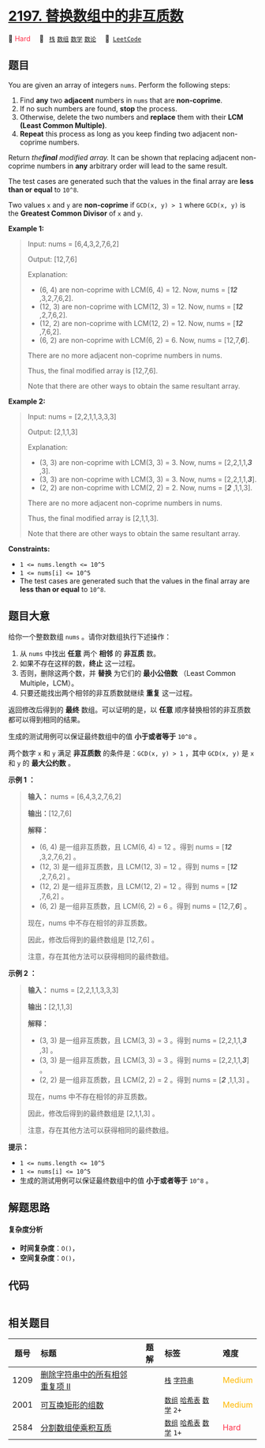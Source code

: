 # [2197. 替换数组中的非互质数](https://leetcode.com/problems/replace-non-coprime-numbers-in-array)

🔴 <font color=#ff334b>Hard</font>&emsp; 🔖&ensp; [`栈`](/tag/stack.md) [`数组`](/tag/array.md) [`数学`](/tag/math.md) [`数论`](/tag/number-theory.md)&emsp; 🔗&ensp;[`LeetCode`](https://leetcode.com/problems/replace-non-coprime-numbers-in-array)

## 题目

You are given an array of integers `nums`. Perform the following steps:

  1. Find **any** two **adjacent** numbers in `nums` that are **non-coprime**.
  2. If no such numbers are found, **stop** the process.
  3. Otherwise, delete the two numbers and **replace** them with their **LCM (Least Common Multiple)**.
  4. **Repeat** this process as long as you keep finding two adjacent non-coprime numbers.

Return _the**final** modified array._ It can be shown that replacing adjacent
non-coprime numbers in **any** arbitrary order will lead to the same result.

The test cases are generated such that the values in the final array are
**less than or equal** to `10^8`.

Two values `x` and `y` are **non-coprime** if `GCD(x, y) > 1` where `GCD(x,
y)` is the **Greatest Common Divisor** of `x` and `y`.



**Example 1:**

> Input: nums = [6,4,3,2,7,6,2]
> 
> Output: [12,7,6]
> 
> Explanation: 
> - (6, 4) are non-coprime with LCM(6, 4) = 12. Now, nums = [**_12_** ,3,2,7,6,2].
> - (12, 3) are non-coprime with LCM(12, 3) = 12. Now, nums = [**_12_** ,2,7,6,2].
> - (12, 2) are non-coprime with LCM(12, 2) = 12. Now, nums = [**_12_** ,7,6,2].
> - (6, 2) are non-coprime with LCM(6, 2) = 6. Now, nums = [12,7,_**6**_].
> 
> There are no more adjacent non-coprime numbers in nums.
> 
> Thus, the final modified array is [12,7,6].
> 
> Note that there are other ways to obtain the same resultant array.

**Example 2:**

> Input: nums = [2,2,1,1,3,3,3]
> 
> Output: [2,1,1,3]
> 
> Explanation: 
> - (3, 3) are non-coprime with LCM(3, 3) = 3. Now, nums = [2,2,1,1,_**3**_ ,3].
> - (3, 3) are non-coprime with LCM(3, 3) = 3. Now, nums = [2,2,1,1,_**3**_].
> - (2, 2) are non-coprime with LCM(2, 2) = 2. Now, nums = [_**2**_ ,1,1,3].
> 
> There are no more adjacent non-coprime numbers in nums.
> 
> Thus, the final modified array is [2,1,1,3].
> 
> Note that there are other ways to obtain the same resultant array.

**Constraints:**

  * `1 <= nums.length <= 10^5`
  * `1 <= nums[i] <= 10^5`
  * The test cases are generated such that the values in the final array are **less than or equal** to `10^8`.


## 题目大意

给你一个整数数组 `nums` 。请你对数组执行下述操作：

  1. 从 `nums` 中找出 **任意** 两个 **相邻** 的 **非互质** 数。
  2. 如果不存在这样的数，**终止** 这一过程。
  3. 否则，删除这两个数，并 **替换** 为它们的 **最小公倍数** （Least Common Multiple，LCM）。
  4. 只要还能找出两个相邻的非互质数就继续 **重复** 这一过程。

返回修改后得到的 **最终** 数组。可以证明的是，以 **任意** 顺序替换相邻的非互质数都可以得到相同的结果。

生成的测试用例可以保证最终数组中的值 **小于或者等于** `10^8` 。

两个数字 `x` 和 `y` 满足 **非互质数** 的条件是：`GCD(x, y) > 1` ，其中 `GCD(x, y)` 是 `x` 和 `y` 的
**最大公约数** 。



**示例 1 ：**

> 
> 
> 
> 
> 
> **输入：** nums = [6,4,3,2,7,6,2]
> 
> **输出：**[12,7,6]
> 
> **解释：**
> - (6, 4) 是一组非互质数，且 LCM(6, 4) = 12 。得到 nums = [_**12**_ ,3,2,7,6,2] 。
> - (12, 3) 是一组非互质数，且 LCM(12, 3) = 12 。得到 nums = [_**12**_ ,2,7,6,2] 。
> - (12, 2) 是一组非互质数，且 LCM(12, 2) = 12 。得到 nums = [_**12**_ ,7,6,2] 。
> - (6, 2) 是一组非互质数，且 LCM(6, 2) = 6 。得到 nums = [12,7,_**6**_] 。
> 
> 现在，nums 中不存在相邻的非互质数。
> 
> 因此，修改后得到的最终数组是 [12,7,6] 。
> 
> 注意，存在其他方法可以获得相同的最终数组。
> 
> 

**示例 2 ：**

> 
> 
> 
> 
> 
> **输入：** nums = [2,2,1,1,3,3,3]
> 
> **输出：**[2,1,1,3]
> 
> **解释：**
> - (3, 3) 是一组非互质数，且 LCM(3, 3) = 3 。得到 nums = [2,2,1,1,_**3**_ ,3] 。
> - (3, 3) 是一组非互质数，且 LCM(3, 3) = 3 。得到 nums = [2,2,1,1,_**3**_] 。
> - (2, 2) 是一组非互质数，且 LCM(2, 2) = 2 。得到 nums = [_**2**_ ,1,1,3] 。
> 
> 现在，nums 中不存在相邻的非互质数。 
> 
> 因此，修改后得到的最终数组是 [2,1,1,3] 。 
> 
> 注意，存在其他方法可以获得相同的最终数组。
> 
> 



**提示：**

  * `1 <= nums.length <= 10^5`
  * `1 <= nums[i] <= 10^5`
  * 生成的测试用例可以保证最终数组中的值 **小于或者等于** `10^8` 。


## 解题思路

#### 复杂度分析

- **时间复杂度**：`O()`，
- **空间复杂度**：`O()`，

## 代码

```javascript

```

## 相关题目

<!-- prettier-ignore -->
| 题号 | 标题 | 题解 | 标签 | 难度 |
| :------: | :------ | :------: | :------ | :------ |
| 1209 | [删除字符串中的所有相邻重复项 II](https://leetcode.com/problems/remove-all-adjacent-duplicates-in-string-ii) |  |  [`栈`](/tag/stack.md) [`字符串`](/tag/string.md) | <font color=#ffb800>Medium</font> |
| 2001 | [可互换矩形的组数](https://leetcode.com/problems/number-of-pairs-of-interchangeable-rectangles) |  |  [`数组`](/tag/array.md) [`哈希表`](/tag/hash-table.md) [`数学`](/tag/math.md) `2+` | <font color=#ffb800>Medium</font> |
| 2584 | [分割数组使乘积互质](https://leetcode.com/problems/split-the-array-to-make-coprime-products) |  |  [`数组`](/tag/array.md) [`哈希表`](/tag/hash-table.md) [`数学`](/tag/math.md) `1+` | <font color=#ff334b>Hard</font> |